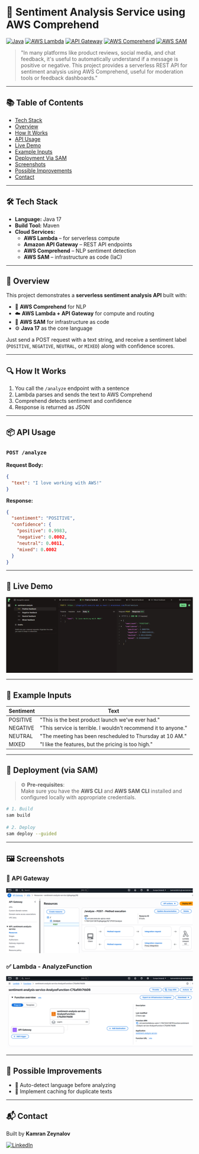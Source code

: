 # 🧠 Sentiment Analysis Service using AWS Comprehend

[![Java](https://img.shields.io/badge/Java-17-blue.svg)](https://www.oracle.com/java/)
[![AWS Lambda](https://img.shields.io/badge/AWS%20Lambda-Serverless-yellow?logo=aws-lambda)](https://aws.amazon.com/lambda/)
[![API Gateway](https://img.shields.io/badge/API%20Gateway-REST-orange?logo=amazon-aws)](https://aws.amazon.com/api-gateway/)
[![AWS Comprehend](https://img.shields.io/badge/AWS%20Comprehend-NLP-blue?logo=amazon-aws)](https://aws.amazon.com/comprehend/)
[![AWS SAM](https://img.shields.io/badge/SAM-IaC-FF9900?logo=aws)](https://aws.amazon.com/serverless/sam/)


> "In many platforms like product reviews, social media, and chat feedback, it's useful to automatically understand if a message is positive or negative.
This project provides a serverless REST API for sentiment analysis using AWS Comprehend, useful for moderation tools or feedback dashboards."

---

## 📚 Table of Contents

- [Tech Stack](#-tech-stack)
- [Overview](#-overview)
- [How It Works](#-how-it-works)
- [API Usage](#-api-usage)
- [Live Demo](#-live-demo)
- [Example Inputs](#-example-inputs)
- [Deployment Via SAM](#-deployment-via-sam)
- [Screenshots](#-screenshots)
- [Possible Improvements](#-possible-improvements)
- [Contact](#-contact)

---

## 🛠️ Tech Stack

- **Language:** Java 17
- **Build Tool:** Maven
- **Cloud Services:**
    - **AWS Lambda** – for serverless compute
    - **Amazon API Gateway** – REST API endpoints
    - **AWS Comprehend** – NLP sentiment detection
    - **AWS SAM** – infrastructure as code (IaC)

---



## 📘 Overview

This project demonstrates a **serverless sentiment analysis API** built with:
- 🧠 **AWS Comprehend** for NLP
- ☁️ **AWS Lambda + API Gateway** for compute and routing
- 🧱 **AWS SAM** for infrastructure as code
- ⚙️ **Java 17** as the core language

Just send a POST request with a text string, and receive a sentiment label (`POSITIVE`, `NEGATIVE`, `NEUTRAL`, or `MIXED`) along with confidence scores.

---

## 🔍 How It Works

1. You call the `/analyze` endpoint with a sentence
2. Lambda parses and sends the text to AWS Comprehend
3. Comprehend detects sentiment and confidence
4. Response is returned as JSON

---

## 📦 API Usage

### `POST /analyze`

**Request Body:**
```json
{
  "text": "I love working with AWS!"
}
```

**Response:**
```json
{
  "sentiment": "POSITIVE",
  "confidence": {
    "positive": 0.9983,
    "negative": 0.0002,
    "neutral": 0.0011,
    "mixed": 0.0002
  }
}

```

---

## 🧭 Live Demo

![Live Demo](assets/live-demo.gif)

---

## 🧪 Example Inputs

| Sentiment | Text |
|-----------|---------------------------------------------------------------------|
| POSITIVE  | "This is the best product launch we've ever had."                   |
| NEGATIVE  | "This service is terrible. I wouldn't recommend it to anyone."      |
| NEUTRAL   | "The meeting has been rescheduled to Thursday at 10 AM."            |
| MIXED     | "I like the features, but the pricing is too high."                 |


---

## 🚀 Deployment (via SAM)

> ⚙️ **Pre-requisites**:  
> Make sure you have the **AWS CLI** and **AWS SAM CLI** installed and configured locally with appropriate credentials.

```bash
# 1. Build
sam build

# 2. Deploy
sam deploy --guided

```

---

## 🖼️ Screenshots

### 🚀 API Gateway
![API Gateway](assets/aws-api-gateway.PNG)

### ✅ Lambda - AnalyzeFunction
![Lambda SignupFunction](assets/aws-lambda.PNG)

---


## 🧭 Possible Improvements

- 🔁 Auto-detect language before analyzing
- 📝 Implement caching for duplicate texts

---

## 📬 Contact

Built by **Kamran Zeynalov**

[![LinkedIn](https://img.shields.io/badge/LinkedIn-blue?logo=linkedin&style=flat-square)](https://www.linkedin.com/in/zeynalov-kamran/)